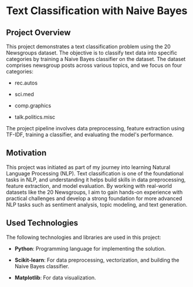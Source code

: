 # Text Classification with Naive Bayes

## Project Overview

This project demonstrates a text classification problem using the 20 Newsgroups dataset. The objective is to classify text data into specific categories by training a Naive Bayes classifier on the dataset. The dataset comprises newsgroup posts across various topics, and we focus on four categories:

- rec.autos

- sci.med

- comp.graphics

- talk.politics.misc

The project pipeline involves data preprocessing, feature extraction using TF-IDF, training a classifier, and evaluating the model's performance.

## Motivation

This project was initiated as part of my journey into learning Natural Language Processing (NLP). Text classification is one of the foundational tasks in NLP, and understanding it helps build skills in data preprocessing, feature extraction, and model evaluation. By working with real-world datasets like the 20 Newsgroups, I aim to gain hands-on experience with practical challenges and develop a strong foundation for more advanced NLP tasks such as sentiment analysis, topic modeling, and text generation.

## Used Technologies

The following technologies and libraries are used in this project:

- **Python**: Programming language for implementing the solution.

- **Scikit-learn**: For data preprocessing, vectorization, and building the Naive Bayes classifier.

- **Matplotlib**: For data visualization.

